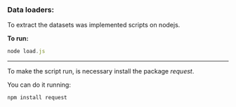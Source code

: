 ### Data loaders:
To extract the datasets was implemented scripts on nodejs.

**To run:** 
```javascript
node load.js
```

---

To make the script run, is necessary install the package *request*. 

You can do it running:
```javascript
npm install request
``` 

